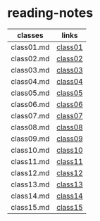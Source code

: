 # reading-notes

classes | links
------------ | -------------
class01.md | [class01](https://yaseenfsharid.github.io/reading-notes/class01)
class02.md | [class02](https://yaseenfsharid.github.io/reading-notes/class02)
class03.md | [class03](https://yaseenfsharid.github.io/reading-notes/class03)
class04.md | [class04](https://yaseenfsharid.github.io/reading-notes/class04)
class05.md | [class05](https://yaseenfsharid.github.io/reading-notes/class05)
class06.md | [class06](https://yaseenfsharid.github.io/reading-notes/class06)
class07.md | [class07](https://yaseenfsharid.github.io/reading-notes/class07)
class08.md | [class08](https://yaseenfsharid.github.io/reading-notes/class09)
class09.md | [class09]()
class10.md | [class10]()
class11.md | [class11]()
class12.md | [class12]()
class13.md | [class13]()
class14.md | [class14]()
class15.md | [class15]()
